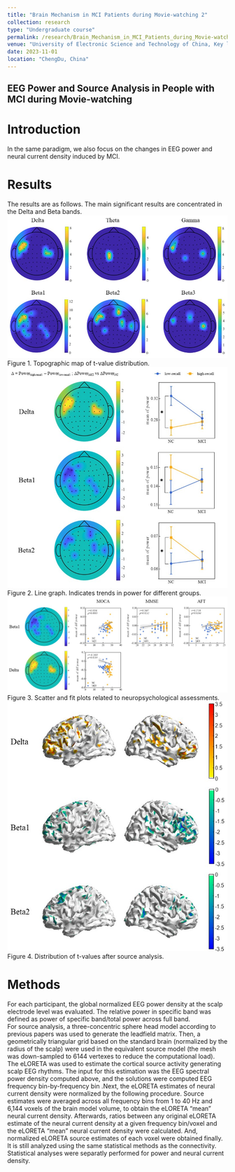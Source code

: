 ```yaml
---
title: "Brain Mechanism in MCI Patients during Movie-watching 2"
collection: research
type: "Undergraduate course"
permalink: /research/Brain_Mechanism_in_MCI_Patients_during_Movie-watching_2
venue: "University of Electronic Science and Technology of China, Key laboratory for Neuroinformation of Ministry of Education"
date: 2023-11-01
location: "ChengDu, China"
---
```


EEG Power and Source Analysis in People with MCI during Movie-watching
------

Introduction
======
In the same paradigm, we also focus on the changes in EEG power and neural current density induced by MCI.

Results
======
The results are as follows. The main significant results are concentrated in the Delta and Beta bands. <br>
![Figure 1. Topographic map of t-value distribution](/images/fig1-power.jpg)
Figure 1. Topographic map of t-value distribution. <br>
![Figure 2. Line graph](/images/fig2.jpg)
Figure 2. Line graph. Indicates trends in power for different groups. <br>
![Figure 3. Scatter and fit plots](/images/fig3.jpg)
Figure 3. Scatter and fit plots related to neuropsychological assessments. <br>
![Figure 4. Connection strength matrix](/images/fig4.jpg)
Figure 4. Distribution of t-values after source analysis.

Methods
======
For each participant, the global normalized EEG power density at the scalp electrode level was evaluated. The relative power in specific band was defined as power of specific band/total power across full band. <br>
For source analysis, a three-concentric sphere head model according to previous papers was used to generate the leadfield matrix. Then, a geometrically triangular grid based on the standard brain (normalized by the radius of the scalp) were used in the equivalent source model (the mesh was down-sampled to 6144 vertexes to reduce the computational load). <br>
The eLORETA was used to estimate the cortical source activity generating scalp EEG rhythms. The input for this estimation was the EEG spectral power density computed above, and the solutions were computed EEG frequency bin-by-frequency bin .Next, the eLORETA estimates of neural current density were normalized by the following procedure. Source estimates were averaged across all frequency bins from 1 to 40 Hz and 6,144 voxels of the brain model volume, to obtain the eLORETA “mean” neural current density. Afterwards, ratios between any original eLORETA estimate of the neural current density at a given frequency bin/voxel and the eLORETA “mean” neural current density were calculated. And, normalized eLORETA source estimates of each voxel were obtained finally. <br>
It is still analyzed using the same statistical methods as the connectivity. Statistical analyses were separatly performed for power and neural current density.
